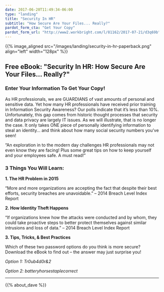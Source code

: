 ```yaml
---
date: 2017-06-20T11:49:34-06:00
type: "landing"
title: "Security In HR"
subtitle: "How Secure Are Your Files... Really?"
pardot_form_cta: "Get Your Copy"
pardot_form_url: "http://www2.workbright.com/l/81162/2017-07-21/d3q69b"
---
```



{{% image_aligned src="/images/landing/security-in-hr-paperback.png" align="left" width="128px" %}}

## Free eBook: "Security In HR: How Secure Are Your Files… Really?"

### Enter Your Information To Get Your Copy!

As HR professionals, we are GUARDIANS of vast amounts of personal and sensitive data. Yet how many HR professionals have received prior training in Information Security Awareness? Our polls indicate that it’s less than 10%. Unfortunately, this gap comes from historic thought processes that security and data privacy are largely IT issues. As we will illustrate, that is no longer the case. It only takes ONE piece of personally identifying information to steal an identity… and think about how many social security numbers you’ve seen!

“An exploration in to the modern day challenges HR professionals may not even know they are facing! Plus some great tips on how to keep yourself and your employees safe. A must read!”

### 3 Things You Will Learn:

**1. The HR Problem in 2015**

“More and more organizations are accepting the fact that despite their best efforts, security breaches are unavoidable.” – 2014 Breach Level Index Report

**2. How Identity Theft Happens**

“If organizations knew how the attacks were conducted and by whom, they could take proactive steps to better protect themselves against similar intrusions and loss of data.” – 2014 Breach Level Index Report

**3. Tips, Tricks, & Best Practices**

Which of these two password options do you think is more secure? Download the eBook to find out – the answer may just surprise you!

_Option 1: Tr0ub4d0r&2_

_Option 2: batteryhorsestaplecorrect_

---

{{% about_dave %}}
